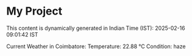 # My Project

This content is dynamically generated in Indian Time (IST): 2025-02-16 09:01:42 IST


Current Weather in Coimbatore:
Temperature: 22.88 °C
Condition: haze
